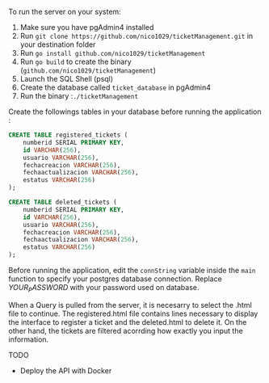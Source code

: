 To run the server on your system:

1. Make sure you have pgAdmin4 installed
2. Run `git clone https://github.com/nico1029/ticketManagement.git` in your destination folder
3. Run `go install github.com/nico1029/ticketManagement`
4. Run `go build` to create the binary (`github.com/nico1029/ticketManagement`)
6. Launch the SQL Shell (psql)
7. Create the database called `ticket_database` in pgAdmin4
8. Run the binary :`./ticketManagement`

Create the followings tables in your database before running the application :

```sql
CREATE TABLE registered_tickets (
    numberid SERIAL PRIMARY KEY, 
    id VARCHAR(256), 
    usuario VARCHAR(256), 
    fechacreacion VARCHAR(256), 
    fechaactualizacion VARCHAR(256), 
    estatus VARCHAR(256)
);

CREATE TABLE deleted_tickets (
    numberid SERIAL PRIMARY KEY, 
    id VARCHAR(256), 
    usuario VARCHAR(256), 
    fechacreacion VARCHAR(256), 
    fechaactualizacion VARCHAR(256), 
    estatus VARCHAR(256)
);
```

Before running the application, edit the `connString` variable inside the `main` function to specify your postgres database connection. Replace $YOUR_PASSWORD$ with your password used on database. 

When a Query is pulled from the server, it is necesarry to select the .html file to continue. The registered.html file contains lines necessary to display the interface to register a ticket and the deleted.html to delete it. On the other hand, the tickets are filtered acorrding how exactly you input the information. 

TODO
- Deploy the API with Docker 
